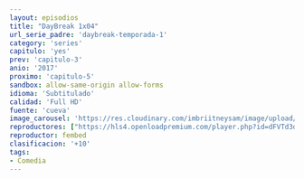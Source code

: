 ```yaml
---
layout: episodios
title: "DayBreak 1x04"
url_serie_padre: 'daybreak-temporada-1'
category: 'series'
capitulo: 'yes'
prev: 'capitulo-3'
anio: '2017'
proximo: 'capitulo-5'
sandbox: allow-same-origin allow-forms
idioma: 'Subtitulado'
calidad: 'Full HD'
fuente: 'cueva'
image_carousel: 'https://res.cloudinary.com/imbriitneysam/image/upload/v1546638640/casa-papel-1-poster-min.jpg'
reproductores: ["https://hls4.openloadpremium.com/player.php?id=dFVTd3dyMXN5dVJENEh0cUNJN0JuQzIvaUI2MURxeGZpY1k1MjYxTE5COThKTDZaalVhc2ZjMnpCckNJSnlmUjhSWEVoQUIvYm1NdWVoR0xqbmpNaUE9PQ&sub=https://sub.cuevana2.io/vtt-sub/sub7/Daybreak.S01E04.vtt","https://tutumeme.net/embed/player.php?u=bXQ3ajJOaW1wcFRGcEs2VW5XRGExTlRPMytmUnc3bHVwcWhoenVIUjI5SHF5TlNwc0taaG1jN2gwZHZSNTlIRHVhV2tZWitkNUtDVDNOL1ZvYW1rYjJabm5hS2I","https://player.cuevana2.io/irgotoolp.php?url=eTllbW9hZHpYNURLejlaalg2T3BsYy9PMHNTV29hYWVuY3JYMEpHVm9LRm9uWlRYbTVKL201K3dmdGlRMEphbmFRPT0&sub=https://sub.cuevana2.io/vtt-sub/sub7/Daybreak.S01E04.vtt"]
reproductor: fembed
clasificacion: '+10'
tags:
- Comedia
---
```












